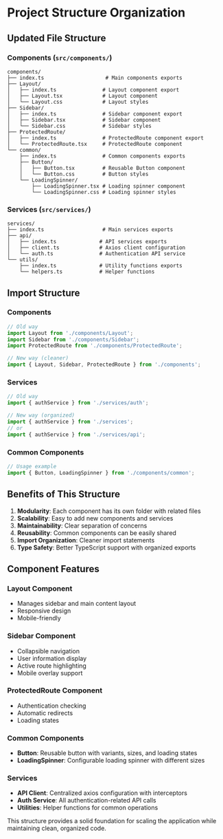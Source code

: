 # Project Structure Organization

## Updated File Structure

### Components (`src/components/`)
```
components/
├── index.ts                    # Main components exports
├── Layout/
│   ├── index.ts               # Layout component export
│   ├── Layout.tsx             # Layout component
│   └── Layout.css             # Layout styles
├── Sidebar/
│   ├── index.ts               # Sidebar component export
│   ├── Sidebar.tsx            # Sidebar component
│   └── Sidebar.css            # Sidebar styles
├── ProtectedRoute/
│   ├── index.ts               # ProtectedRoute component export
│   └── ProtectedRoute.tsx     # ProtectedRoute component
└── common/
    ├── index.ts               # Common components exports
    ├── Button/
    │   ├── Button.tsx         # Reusable Button component
    │   └── Button.css         # Button styles
    └── LoadingSpinner/
        ├── LoadingSpinner.tsx # Loading spinner component
        └── LoadingSpinner.css # Loading spinner styles
```

### Services (`src/services/`)
```
services/
├── index.ts                   # Main services exports
├── api/
│   ├── index.ts              # API services exports
│   ├── client.ts             # Axios client configuration
│   └── auth.ts               # Authentication API service
└── utils/
    ├── index.ts              # Utility functions exports
    └── helpers.ts            # Helper functions
```

## Import Structure

### Components
```typescript
// Old way
import Layout from './components/Layout';
import Sidebar from './components/Sidebar';
import ProtectedRoute from './components/ProtectedRoute';

// New way (cleaner)
import { Layout, Sidebar, ProtectedRoute } from './components';
```

### Services
```typescript
// Old way
import { authService } from './services/auth';

// New way (organized)
import { authService } from './services';
// or
import { authService } from './services/api';
```

### Common Components
```typescript
// Usage example
import { Button, LoadingSpinner } from './components/common';
```

## Benefits of This Structure

1. **Modularity**: Each component has its own folder with related files
2. **Scalability**: Easy to add new components and services
3. **Maintainability**: Clear separation of concerns
4. **Reusability**: Common components can be easily shared
5. **Import Organization**: Cleaner import statements
6. **Type Safety**: Better TypeScript support with organized exports

## Component Features

### Layout Component
- Manages sidebar and main content layout
- Responsive design
- Mobile-friendly

### Sidebar Component
- Collapsible navigation
- User information display
- Active route highlighting
- Mobile overlay support

### ProtectedRoute Component
- Authentication checking
- Automatic redirects
- Loading states

### Common Components
- **Button**: Reusable button with variants, sizes, and loading states
- **LoadingSpinner**: Configurable loading spinner with different sizes

### Services
- **API Client**: Centralized axios configuration with interceptors
- **Auth Service**: All authentication-related API calls
- **Utilities**: Helper functions for common operations

This structure provides a solid foundation for scaling the application while maintaining clean, organized code.
